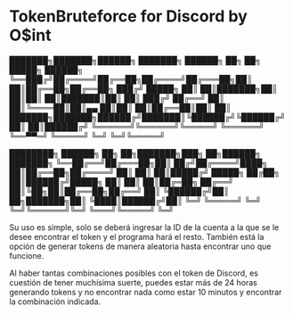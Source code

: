 # TokenBruteforce for Discord by O$int

███████╗███████╗██████╗ ███████╗ ██████╗ ██╗   ██╗ █████╗ ██████╗
╚══███╔╝██╔════╝██╔══██╗██╔════╝██╔═══██╗██║   ██║██╔══██╗██╔══██╗
  ███╔╝ █████╗  ██║  ██║███████╗██║   ██║██║   ██║███████║██║  ██║
 ███╔╝  ██╔══╝  ██║  ██║╚════██║██║▄▄ ██║██║   ██║██╔══██║██║  ██║
███████╗███████╗██████╔╝███████║╚██████╔╝╚██████╔╝██║  ██║██████╔╝
╚══════╝╚══════╝╚═════╝ ╚══════╝ ╚══▀▀═╝  ╚═════╝ ╚═╝  ╚═╝╚═════╝

   ████████╗ ██████╗ ██╗  ██╗███████╗███╗   ██╗██████╗ ███████╗
   ╚══██╔══╝██╔═══██╗██║ ██╔╝██╔════╝████╗  ██║██╔══██╗██╔════╝
      ██║   ██║   ██║█████╔╝ █████╗  ██╔██╗ ██║██████╔╝█████╗
      ██║   ██║   ██║██╔═██╗ ██╔══╝  ██║╚██╗██║██╔══██╗██╔══╝
      ██║   ╚██████╔╝██║  ██╗███████╗██║ ╚████║██████╔╝██║
      ╚═╝    ╚═════╝ ╚═╝  ╚═╝╚══════╝╚═╝  ╚═══╝╚═════╝ ╚═╝
 
Su uso es simple, solo se deberá ingresar la ID de la cuenta a la que se le desee encontrar el token y el programa hará el resto. También está la opción de generar tokens de manera aleatoria hasta encontrar uno que funcione.

Al haber tantas combinaciones posibles con el token de Discord, es cuestión de tener muchísima suerte, puedes estar más de 24 horas generando tokens y no encontrar nada como estar 10 minutos y encontrar la combinación indicada.


